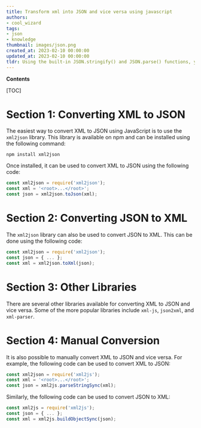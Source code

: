 ```yaml
---
title: Transform xml into JSON and vice versa using javascript
authors:
- cool_wizard
tags:
- json
- knowledge
thumbnail: images/json.png
created_at: 2023-02-10 00:00:00
updated_at: 2023-02-10 00:00:00
tldr: Using the built-in JSON.stringify() and JSON.parse() functions, you can easily convert XML to JSON and back in Javascript.
---
```


**Contents**

[TOC]

# Section 1: Converting XML to JSON

The easiest way to convert XML to JSON using JavaScript is to use the `xml2json` library. This library is available on npm and can be installed using the following command:

`npm install xml2json`

Once installed, it can be used to convert XML to JSON using the following code:

```javascript
const xml2json = require('xml2json');
const xml = '<root>...</root>';
const json = xml2json.toJson(xml);
```

# Section 2: Converting JSON to XML

The `xml2json` library can also be used to convert JSON to XML. This can be done using the following code:

```javascript
const xml2json = require('xml2json');
const json = { ... };
const xml = xml2json.toXml(json);
```

# Section 3: Other Libraries

There are several other libraries available for converting XML to JSON and vice versa. Some of the more popular libraries include `xml-js`, `json2xml`, and `xml-parser`.

# Section 4: Manual Conversion

It is also possible to manually convert XML to JSON and vice versa. For example, the following code can be used to convert XML to JSON:

```javascript
const xml2json = require('xml2js');
const xml = '<root>...</root>';
const json = xml2js.parseStringSync(xml);
```

Similarly, the following code can be used to convert JSON to XML:

```javascript
const xml2js = require('xml2js');
const json = { ... };
const xml = xml2js.buildObjectSync(json);
```
